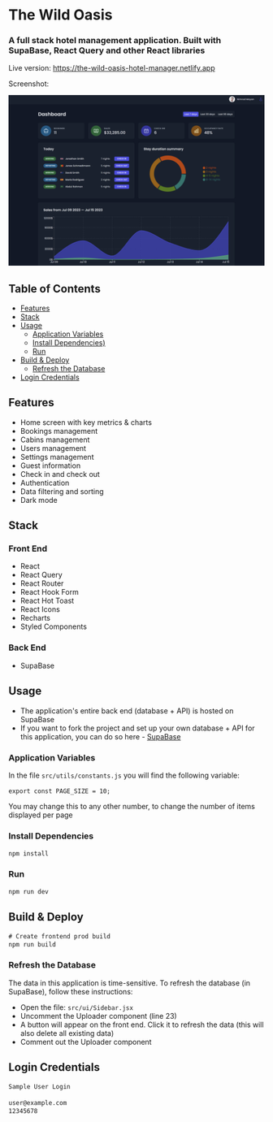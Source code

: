 # The Wild Oasis

### A full stack hotel management application. Built with SupaBase, React Query and other React libraries

Live version: https://the-wild-oasis-hotel-manager.netlify.app

Screenshot:

<img src="./public/screen.png">

<!-- toc -->

## Table of Contents

- [Features](#features)
- [Stack](#stack)
- [Usage](#usage)
  - [Application Variables](#application-variables)
  - [Install Dependencies)](#install-dependencies)
  - [Run](#run)
- [Build & Deploy](#build--deploy)
  - [Refresh the Database](#refresh-the-database)
- [Login Credentials](#login-credentials)

<!-- tocstop -->

## Features

- Home screen with key metrics & charts
- Bookings management
- Cabins management
- Users management
- Settings management
- Guest information
- Check in and check out
- Authentication
- Data filtering and sorting
- Dark mode

## Stack

### Front End

- React
- React Query
- React Router
- React Hook Form
- React Hot Toast
- React Icons
- Recharts
- Styled Components

### Back End

- SupaBase

## Usage

- The application's entire back end (database + API) is hosted on SupaBase
- If you want to fork the project and set up your own database + API for this
  application, you can do so here - [SupaBase](https://supabase.com)

### Application Variables

In the file `src/utils/constants.js` you will find the following variable:

```
export const PAGE_SIZE = 10;
```

You may change this to any other number, to change the number of items displayed
per page

### Install Dependencies

```
npm install
```

### Run

```
npm run dev
```

## Build & Deploy

```
# Create frontend prod build
npm run build
```

### Refresh the Database

The data in this application is time-sensitive. To refresh the database (in
SupaBase), follow these instructions:

- Open the file: `src/ui/Sidebar.jsx`
- Uncomment the Uploader component (line 23)
- A button will appear on the front end. Click it to refresh the data (this will
  also delete all existing data)
- Comment out the Uploader component

## Login Credentials

```
Sample User Login

user@example.com
12345678
```
